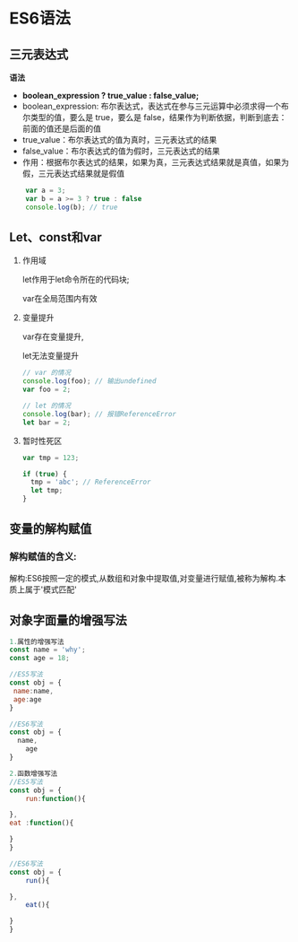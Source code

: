 # ES6语法

## 三元表达式

**语法**

- **boolean_expression ? true_value : false_value;**
- boolean_expression: 布尔表达式，表达式在参与三元运算中必须求得一个布尔类型的值，要么是 true，要么是 false，结果作为判断依据，判断到底去：前面的值还是后面的值
- true_value：布尔表达式的值为真时，三元表达式的结果
- false_value：布尔表达式的值为假时，三元表达式的结果
- 作用：根据布尔表达式的结果，如果为真，三元表达式结果就是真值，如果为假，三元表达式结果就是假值

```js
    var a = 3;
    var b = a >= 3 ? true : false
    console.log(b); // true
```



## Let、const和var

1. 作用域

   let作用于let命令所在的代码块;

   var在全局范围内有效

2. 变量提升

   var存在变量提升,

   let无法变量提升

   ~~~js
   // var 的情况
   console.log(foo); // 输出undefined
   var foo = 2;
   
   // let 的情况
   console.log(bar); // 报错ReferenceError
   let bar = 2;
   ~~~

3. 暂时性死区

   ~~~js
   var tmp = 123;
   
   if (true) {
     tmp = 'abc'; // ReferenceError
     let tmp;
   }
   ~~~



## 变量的解构赋值

### 解构赋值的含义:

解构:ES6按照一定的模式,从数组和对象中提取值,对变量进行赋值,被称为解构.本质上属于'模式匹配'



## 对象字面量的增强写法



~~~js
1.属性的增强写法
const name = 'why';
const age = 18;

//ES5写法
const obj = {
 name:name,
 age:age
}

//ES6写法
const obj = {
  name,
	age
}

2.函数增强写法
//ES5写法
const obj = {
	run:function(){

},
eat :function(){

}
}

//ES6写法
const obj = {
	run(){

},
	eat(){

}
}
~~~

